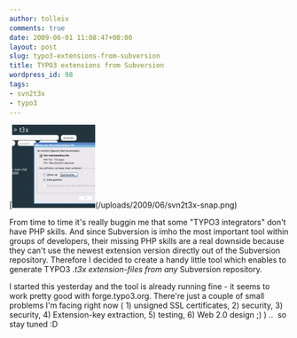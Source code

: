 ```yaml
---
author: tolleiv
comments: true
date: 2009-06-01 11:08:47+00:00
layout: post
slug: typo3-extensions-from-subversion
title: TYPO3 extensions from Subversion
wordpress_id: 98
tags:
- svn2t3x
- typo3
---
```


[![Subversion to T3X conversion tool](/uploads/2009/06/svn2t3x-snap-150x150.png)(/uploads/2009/06/svn2t3x-snap.png)

From time to time it's really buggin me that some "TYPO3 integrators" don't have PHP skills. And since Subversion is imho the most important tool within groups of developers, their missing PHP skills are a real downside because they can't use the newest extension version directly out of the Subversion repository. Therefore I decided to create a handy little tool which enables to generate TYPO3 *.t3x extension-files from any* Subversion repository.

I started this yesterday and the tool is already running fine - it seems to work pretty good with forge.typo3.org. There're just a couple of small problems I'm facing right now ( 1) unsigned SSL certificates, 2) security, 3) security, 4) Extension-key extraction, 5) testing, 6) Web 2.0 design ;) ) ..  so stay tuned :D
